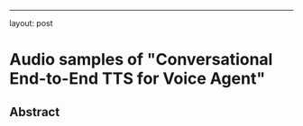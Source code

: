 ---
layout: post


# Audio samples of "Conversational End-to-End TTS for Voice Agent"

<!-- ## Authors

Haohan Guo*
Shaofei Zhang*
Frank K. Soong
Lei He
Lei Xie

<font size=2>\**Equal contribution.*</font> -->

## Abstract
